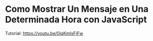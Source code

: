 # Como Mostrar Un Mensaje en Una Determinada Hora con JavaScript 
Tutorial: https://youtu.be/0iqKmlxFjFw 
